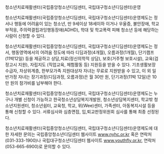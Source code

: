 청소년치료재활센터(국립중앙청소년디딤센터, 국립대구청소년디딤센터)운영


청소년치료재활센터(국립중앙청소년디딤센터, 국립대구청소년디딤센터)운영제도는 정서나 행동에 어려움이 있는 청소년, 만 9세이상 18세이하 이거나 우울증, 불안장애, 학교부적응, 주의력결핍과잉행동장애(ADHD), 학대 및 학교폭력 피해 청소년 등에 해당하는 사람이 신청할 수 있다.


청소년치료재활센터(국립중앙청소년디딤센터, 국립대구청소년디딤센터)운영제도는 정서, 행동영역에서의 어려움 정도에 따라 디딤과정(4개월), 오름과정(1개월), 단기캠프 (11박12일) 등을 제공하고 상담,치료(정신의학적 상담), 보호(거주형 보호시설), 교육(검정고시 지원), 자립지도 (직업교육, 체험활동 등) 지원등을 받을 수 있다. 기초생활보장수급자, 차상위계층, 한부모가족 지원대상자 자녀는 무료로 지원받을 수 있고, 이 외 일반가정 자녀는 장기과정(디딤과정, 오름과정)은 월 30만 원, 단기과정(11박 12일)은 10만 원의 참가비를 납부해야 한다.


청소년치료재활센터(국립중앙청소년디딤센터, 국립대구청소년디딤센터)운영제도는 누구나 개별 신청이 가능하고 한국청소년상담복지개발원, 청소년상담복지센터, 학교밖 청소년지원센터, 청소년쉼터, 교육청, 학교, 위(Wee)센터, 가족센터, 아동복지시설 등을 통해 신청할 수 있다. 서류심사와 심층면접, 입,퇴교판정위원회 심사를 통해 최종 선정된다.


청소년치료재활센터(국립중앙청소년디딤센터, 국립대구청소년디딤센터)운영제도에 대한 자세한 문의는 국립중앙청소년디딤센터 웹사이트 www.nyhc.or.kr 혹은 연락처 (031-333-1900)나 국립대구청소년디딤센터 웹사이트 www.youthfly.or.kr, 연락처 (053-665-6900)로 문의할 수 있다.